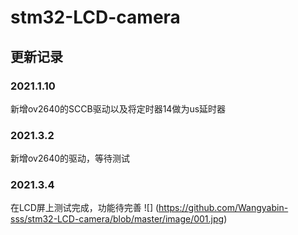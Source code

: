 # stm32-LCD-camera

## 更新记录
### 2021.1.10
新增ov2640的SCCB驱动以及将定时器14做为us延时器
### 2021.3.2
新增ov2640的驱动，等待测试
### 2021.3.4
在LCD屏上测试完成，功能待完善
![] (https://github.com/Wangyabin-sss/stm32-LCD-camera/blob/master/image/001.jpg)
